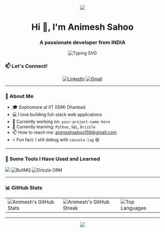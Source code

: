 <p align="center">
  <img src="https://capsule-render.vercel.app/api?type=waving&color=gradient&text=Hello!&height=100&section=header"/>
</p>

<h1 align="center">Hi 👋, I'm Animesh Sahoo</h1>
<h3 align="center">A passionate developer from INDIA</h3>

<p align="center">
  <img src="https://readme-typing-svg.herokuapp.com?font=Fira+Code&size=22&pause=1000&center=true&vCenter=true&color=00FFEF&width=440&lines=Web+Developer;Open+Source+Contributor;Lifelong+Learner;Tech+Enthusiast" alt="Typing SVG" />
</p>

### 📫 Let's Connect!

<p align="center">
  <a href="https://www.linkedin.com/in/animesh15/" target="_blank"><img alt="LinkedIn" src="https://img.shields.io/badge/LinkedIn-blue?style=flat&logo=linkedin&logoColor=white"/></a>
  <a href="mailto:animeshsahoo159@gmail.com"><img alt="Gmail" src="https://img.shields.io/badge/Email-red?style=flat&logo=gmail&logoColor=white"/></a>
</p>

---

### 🧠 About Me

- 🎓 Sophomore at IIT (ISM) Dhanbad  
- 💻 I love building full-stack web applications  
- 🔭 Currently working on: `your-project-name-here`  
- 🌱 Currently learning: `Python`, `SQL`, `Drizzle`  
- 📫 How to reach me: [animeshsahoo159@gmail.com](mailto:animeshsahoo159@gmail.com)  
- ⚡ Fun fact: I still debug with `console.log` 😄  

---

### 🚀 Some Tools I Have Used and Learned

<p align="left">
  <img src="https://skillicons.dev/icons?i=html,css,js,ts,react,nextjs,nodejs,mongodb,tailwind,git,github,vscode,python,cpp,postgres,redis" />
  <img alt="BullMQ" src="https://img.shields.io/badge/BullMQ-red?style=flat&logo=nodedotjs&logoColor=white" />
  <img alt="Drizzle ORM" src="https://img.shields.io/badge/Drizzle-ORM-informational?style=flat&logo=postgresql&logoColor=white" />
</p>

---

### 📊 GitHub Stats

<table align="center">
  <tr>
    <td>
      <img src="https://github-readme-stats.vercel.app/api?username=animeshsahoo1&show_icons=true&theme=tokyonight&hide_border=true" alt="Animesh's GitHub Stats" />
    </td>
    <td>
      <img src="https://github-readme-streak-stats.herokuapp.com/?user=animeshsahoo1&theme=tokyonight&hide_border=true" alt="Animesh's GitHub Streak" />
    </td>
    <td>
      <img src="https://github-readme-stats.vercel.app/api/top-langs/?username=animeshsahoo1&layout=compact&theme=tokyonight&hide_border=true" alt="Top Languages" />
    </td>
  </tr>
</table>

---

<p align="center">
  <img src="https://capsule-render.vercel.app/api?type=waving&color=gradient&height=100&section=footer"/>
</p>
